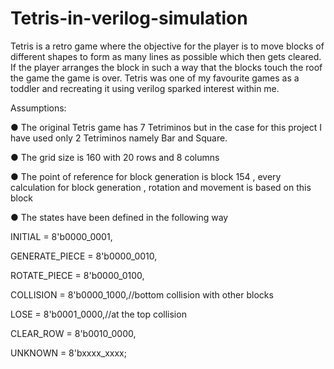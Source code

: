 # Tetris-in-verilog-simulation
Tetris is a retro game where the objective for the player is to move blocks of different shapes to form as many lines as possible which then gets cleared. If the player arranges the block in such a way that the blocks touch the roof the game the game is over. Tetris was one of my favourite games as a toddler and recreating it using verilog sparked interest within me.

Assumptions:

● The original Tetris game has 7 Tetriminos but in the case for this project I have
  used only 2 Tetriminos namely Bar and Square.

● The grid size is 160 with 20 rows and 8 columns

● The point of reference for block generation is block 154 , every calculation for
  block generation , rotation and movement is based on this block
  
● The states have been defined in the following way

INITIAL = 8'b0000_0001,

GENERATE_PIECE = 8'b0000_0010,

ROTATE_PIECE = 8'b0000_0100,

COLLISION = 8'b0000_1000,//bottom collision with other blocks

LOSE = 8'b0001_0000,//at the top collision

CLEAR_ROW = 8'b0010_0000,

UNKNOWN = 8'bxxxx_xxxx;
